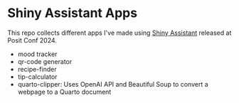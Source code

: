 # Shiny Assistant Apps

This repo collects different apps I've made using [Shiny Assistant](https://gallery.shinyapps.io/assistant/) released at Posit Conf 2024.

- mood tracker
- qr-code generator
- recipe-finder
- tip-calculator
- quarto-clipper: Uses OpenAI API and Beautiful Soup to convert a webpage to a Quarto document 